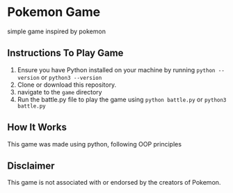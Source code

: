 # Pokemon Game

simple game inspired by pokemon

## Instructions To Play Game

1. Ensure you have Python installed on your machine by running `python --version` or `python3 --version`
2. Clone or download this repository.
3. navigate to the `game` directory
4. Run the battle.py file to play the game using `python battle.py` or `python3 battle.py`

## How It Works

This game was made using python, following OOP principles

## Disclaimer

This game is not associated with or endorsed by the creators of Pokemon.
